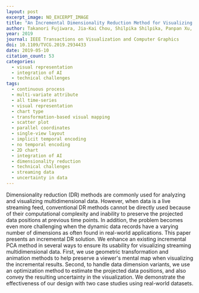 ```yaml
---
layout: post
excerpt_image: NO_EXCERPT_IMAGE
title: "An Incremental Dimensionality Reduction Method for Visualizing Streaming Multidimensional Data"
author: Takanori Fujiwara, Jia-Kai Chou, Shilpika Shilpika, Panpan Xu, Liu Ren & K. Ma
year: 2019
journal: IEEE Transactions on Visualization and Computer Graphics
doi: 10.1109/TVCG.2019.2934433
date: 2019-05-10
citation_count: 53
categories:
  - visual representation
  - integration of AI
  - technical challenges
tags:
  - continuous process
  - multi-variate attribute
  - all time-series
  - visual representation
  - chart type
  - transformation-based visual mapping
  - scatter plot
  - parallel coordinates
  - single-view layout
  - implicit temporal encoding
  - no temporal encoding
  - 2D chart
  - integration of AI
  - dimensionality reduction
  - technical challenges
  - streaming data
  - uncertainty in data
---
```

Dimensionality reduction (DR) methods are commonly used for analyzing and visualizing multidimensional data. However, when data is a live streaming feed, conventional DR methods cannot be directly used because of their computational complexity and inability to preserve the projected data positions at previous time points. In addition, the problem becomes even more challenging when the dynamic data records have a varying number of dimensions as often found in real-world applications. This paper presents an incremental DR solution. We enhance an existing incremental PCA method in several ways to ensure its usability for visualizing streaming multidimensional data. First, we use geometric transformation and animation methods to help preserve a viewer's mental map when visualizing the incremental results. Second, to handle data dimension variants, we use an optimization method to estimate the projected data positions, and also convey the resulting uncertainty in the visualization. We demonstrate the effectiveness of our design with two case studies using real-world datasets.
